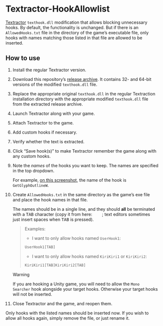 # Textractor-HookAllowlist

[Textractor] `texthook.dll` modification that allows blocking unnecessary
hooks. By default, the functionality is unchanged. But if there is an
`AllowedHooks.txt` file in the directory of the game’s executable file, only
hooks with names matching those listed in that file are allowed to be inserted.

## How to use

1. Install the regular Textractor version.

1. Download this repository’s [release archive][releases]. It contains 32- and
   64-bit versions of the modified `texthook.dll` file.

1. Replace the appropriate original `texthook.dll` in the regular Textraction
   installation directory with the appropriate modified `texthook.dll` file
   from the extracted release archive.

1. Launch Textractor along with your game.

1. Attach Textractor to the game.

1. Add custom hooks if necessary.

1. Verify whether the text is extracted.

1. Click “Save hook(s)” to make Textractor remember the game along with any
   custom hooks.

1. Note the *names* of the hooks you want to keep. The names are specified in
   the top dropdown.

   For example, [on this screenshot][names-ss], the name of the hook is
   `GetGlyphOutlineW`.

1. Create `AllowedHooks.txt` in the same directory as the game’s exe file and
   place the hook names in that file.

   The names should be in a single line, and they should **all** be terminated
   with a <kbd>TAB</kbd> character (copy it from here: `	`; text editors
   sometimes just insert spaces when <kbd>TAB</kbd> is pressed).

   > Examples:
   >
   > - I want to only allow hooks named `UserHook1`:
   >
   > ```txt
   > UserHook1[TAB]
   > ```
   >
   > - I want to only allow hooks named `KiriKiri1` or `KiriKiri2`:
   >
   > ```txt
   > KiriKiri1[TAB]KiriKiri2[TAB]
   > ```

   > [!WARNING]
   > If you are hooking a Unity game, you will need to allow the `Mono Searcher`
   hook alongside your target hooks. Otherwise your target hooks will not be
   inserted.

1. Close Textractor and the game, and reopen them.

Only hooks with the listed names should be inserted now. If you wish to allow
all hooks again, simply remove the file, or just rename it.

[Textractor]: https://github.com/Artikash/Textractor
[releases]: https://github.com/fauu/Textractor-HookAllowlist/releases/
[names-ss]: https://i.imgur.com/UHQvR35.png
